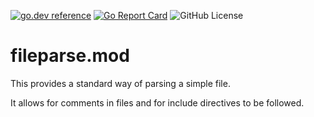 <!-- Code generated by mkbadge; DO NOT EDIT. START -->
[![go.dev reference](https://img.shields.io/badge/go.dev-reference-green?logo=go)](https://pkg.go.dev/mod/github.com/nickwells/fileparse.mod)
[![Go Report Card](https://goreportcard.com/badge/github.com/nickwells/fileparse.mod)](https://goreportcard.com/report/github.com/nickwells/fileparse.mod)
![GitHub License](https://img.shields.io/github/license/nickwells/fileparse.mod)
<!-- Code generated by mkbadge; DO NOT EDIT. END -->

# fileparse.mod
This provides a standard way of parsing a simple file.

It allows for comments in files and for include directives to be followed.
